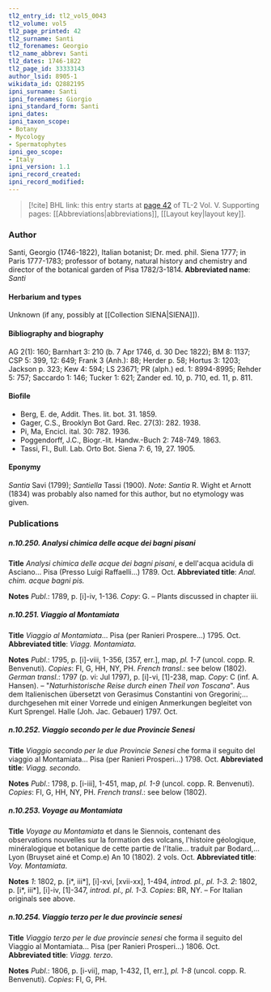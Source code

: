 ```yaml
---
tl2_entry_id: tl2_vol5_0043
tl2_volume: vol5
tl2_page_printed: 42
tl2_surname: Santi
tl2_forenames: Georgio
tl2_name_abbrev: Santi
tl2_dates: 1746-1822
tl2_page_id: 33333143
author_lsid: 8905-1
wikidata_id: Q2882195
ipni_surname: Santi
ipni_forenames: Giorgio
ipni_standard_form: Santi
ipni_dates: 
ipni_taxon_scope: 
- Botany
- Mycology
- Spermatophytes
ipni_geo_scope: 
- Italy
ipni_version: 1.1
ipni_record_created: 
ipni_record_modified:
---
```



> [!cite] BHL link: this entry starts at [page 42](https://www.biodiversitylibrary.org/page/33333143) of TL-2 Vol. V.
> Supporting pages: [[Abbreviations|abbreviations]], [[Layout key|layout key]].

### Author

Santi, Georgio (1746-1822), Italian botanist; Dr. med. phil. Siena 1777; in Paris 1777-1783; professor of botany, natural history and chemistry and director of the botanical garden of Pisa 1782/3-1814. 
**Abbreviated name**: *Santi*

#### Herbarium and types

Unknown (if any, possibly at [[Collection SIENA|SIENA]]).

#### Bibliography and biography

AG 2(1): 160; Barnhart 3: 210 (b. 7 Apr 1746, d. 30 Dec 1822); BM 8: 1137; CSP 5: 399, 12: 649; Frank 3 (Anh.): 88; Herder p. 58; Hortus 3: 1203; Jackson p. 323; Kew 4: 594; LS 23671; PR (alph.) ed. 1: 8994-8995; Rehder 5: 757; Saccardo 1: 146; Tucker 1: 621; Zander ed. 10, p. 710, ed. 11, p. 811.

#### Biofile

- Berg, E. de, Addit. Thes. lit. bot. 31. 1859.
- Gager, C.S., Brooklyn Bot Gard. Rec. 27(3): 282. 1938.
- Pi, Ma, Encicl. ital. 30: 782. 1936.
- Poggendorff, J.C., Biogr.-lit. Handw.-Buch 2: 748-749. 1863.
- Tassi, Fl., Bull. Lab. Orto Bot. Siena 7: 6, 19, 27. 1905.

#### Eponymy

*Santia* Savi (1799); *Santiella* Tassi (1900). *Note*: *Santia* R. Wight et Arnott (1834) was probably also named for this author, but no etymology was given.

### Publications

##### n.10.250. Analysi chimica delle acque dei bagni pisani

**Title**
*Analysi chimica delle acque dei bagni pisani*, e dell'acqua acidula di Asciano... Pisa (Presso Luigi Raffaelli...) 1789. Oct.
**Abbreviated title**: *Anal. chim. acque bagni pis.*

**Notes**
*Publ*.: 1789, p. \[i\]-iv, 1-136. *Copy*: G. – Plants discussed in chapter iii.

##### n.10.251. Viaggio al Montamiata

**Title**
*Viaggio al Montamiata*... Pisa (per Ranieri Prospere...) 1795. Oct.
**Abbreviated title**: *Viagg. Montamiata*.

**Notes**
*Publ*.: 1795, p. \[i\]-viii, 1-356, \[357, err.\], map, *pl. 1-7* (uncol. copp. R. Benvenuti). *Copies*: FI, G, HH, NY, PH.
*French transl*.: see below (1802).
*German transl*.: 1797 (p. vi: Jul 1797), p. \[i\]-vi, \[1\]-238, map. *Copy*: C (inf. A. Hansen). – "*Naturhistorische Reise durch einen Theil von Toscana*". Aus dem Italienischen übersetzt von Gerasimus Constantini von Gregorini;... durchgesehen mit einer Vorrede und einigen Anmerkungen begleitet von Kurt Sprengel. Halle (Joh. Jac. Gebauer) 1797. Oct.

##### n.10.252. Viaggio secondo per le due Provincie Senesi

**Title**
*Viaggio secondo per le due Provincie Senesi* che forma il seguito del viaggio al Montamiata... Pisa (per Ranieri Prosperi...) 1798. Oct.
**Abbreviated title**: *Viagg. secondo*.

**Notes**
*Publ*.: 1798, p. \[i-iii\], 1-451, map, *pl. 1-9* (uncol. copp. R. Benvenuti). *Copies*: FI, G, HH, NY, PH.
*French transl*.: see below (1802).

##### n.10.253. Voyage au Montamiata

**Title**
*Voyage au Montamiata* et dans le Siennois, contenant des observations nouvelles sur la formation des volcans, l'histoire géologique, minéralogique et botanique de cette partie de l'Italie... traduit par Bodard,... Lyon (Bruyset ainé et Comp.e) An 10 (1802). 2 vols. Oct.
**Abbreviated title**: *Voy. Montamiata*.

**Notes**
*1*: 1802, p. \[i\*, iii\*\], \[i\]-xvi, \[xvii-xx\], 1-494, *introd. pl., pl. 1-3.*
*2*: 1802, p. \[i\*, iii\*\], \[i\]-iv, \[1\]-347, *introd. pl., pl. 1-3.*
*Copies*: BR, NY. – For Italian originals see above.

##### n.10.254. Viaggio terzo per le due provincie senesi

**Title**
*Viaggio terzo per le due provincie senesi* che forma il seguito del Viaggio al Montamiata... Pisa (per Ranieri Prosperi...) 1806. Oct.
**Abbreviated title**: *Viagg. terzo*.

**Notes**
*Publ*.: 1806, p. \[i-vii\], map, 1-432, \[1, err.\], *pl. 1-8* (uncol. copp. R. Benvenuti). *Copies*: FI, G, PH.

